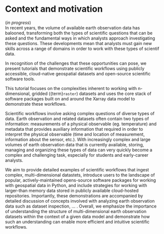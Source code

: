 # Context and motivation 
(*in progress*)  
In recent years, the volume of available earth observation data has balooned, transforming both the types of scientific questions that can be asked and the fundamental ways in which analysts approach investigating these questions. These developments mean that analysts must gain new skills across a range of domains in order to work with these types of scientif data. 

In recognition of the challenges that these opportunities can pose, we present tutorials that demonstrate scientific workflows using publicly accessible, cloud-native geospatial datasets and open-source scientific software tools. 

This tutorial focuses on the complexities inherent to working with n-dimensional, gridded ({term}`raster`) datasets and uses the core stack of software packages built on and around the Xarray data model to demonstrate these workflows.

Scientific workflows involve asking complex questions of diverse types of data. Earth observation and related datasets often contain two types of information: measurements of a physical observable (eg. temperature) and metadata that provides auxiliary information that required in order to interpret the physical observable (time and location of measurement, information about the sensor, etc.). With increasingly complex and large volumes of earth observation data that is currently available, storing, managing and organizing these types of data can very quickly become a complex and challenging task, especially for students and early-career analysts. 

We aim to provide detailed examples of scientific workflows that ingest complex, multi-dimensional datastets, introduce users to the landscape of popular, actively-maintained opens-source software packages for working with geospatial data in Python, and include strategies for working with larger-than memory data stored in publicly available cloud-hosted repositories. Importantly, these demonstrations are accompanied by detailed discussion of concepts involved with analyzing earth observation data such as dataset inspection, ... . Overall, we emphasize the importance of understanding the structure of multi-dimensional earth observation datasets within the context of a given data model and demonstrate how such an understanding can enable more efficient and intuitive scientific workflows. 
